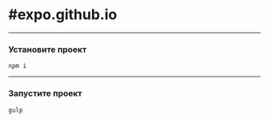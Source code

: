 #expo.github.io
==========================================
***

### Установите проект

```
npm i
```
***
### Запустите проект

```
gulp
```
